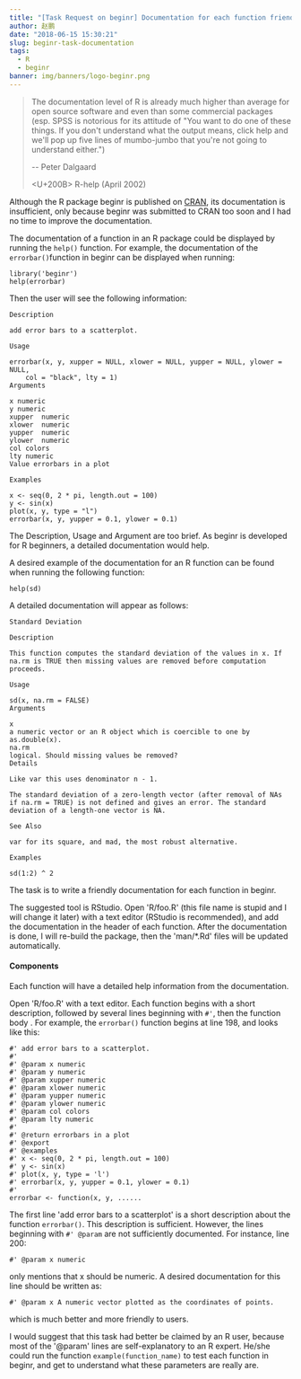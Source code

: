 ```yaml
---
title: "[Task Request on beginr] Documentation for each function friendly to R beginners"
author: 赵鹏
date: "2018-06-15 15:30:21"
slug: beginr-task-documentation
tags: 
  - R
  - beginr
banner: img/banners/logo-beginr.png
---
```



> The documentation level of R is already much higher than average for open source software and even than some commercial packages (esp. SPSS is notorious for its attitude of "You want to do one of these things. If you don't understand what the output means, click help and we'll pop up five lines of mumbo-jumbo that you're not going to understand either.")
>
>    -- Peter Dalgaard
>
> <U+200B>      R-help (April 2002)

<!--more-->


Although the R package beginr is published on [CRAN](https://cran.r-project.org/package=beginr), its documentation is insufficient, only because beginr was submitted to CRAN too soon and I had no time to improve the documentation. 

The documentation of a function in an R package could be displayed by running the `help()` function. For example, the documentation of the `errorbar()`function in beginr can be displayed when running:

```
library('beginr')
help(errorbar)
```

Then the user will see the following information:

```
Description

add error bars to a scatterplot.

Usage

errorbar(x, y, xupper = NULL, xlower = NULL, yupper = NULL, ylower = NULL, 
    col = "black", lty = 1)
Arguments

x numeric
y numeric
xupper	numeric
xlower	numeric
yupper	numeric
ylower	numeric
col	colors
lty	numeric
Value errorbars in a plot

Examples

x <- seq(0, 2 * pi, length.out = 100)
y <- sin(x)
plot(x, y, type = "l")
errorbar(x, y, yupper = 0.1, ylower = 0.1)
```

The Description, Usage and Argument are too brief. As beginr is developed for R beginners, a detailed documentation would help.

A desired example of the documentation for an R function can be found when running the following function:

```
help(sd)
```

A detailed documentation will appear as follows:

```
Standard Deviation

Description

This function computes the standard deviation of the values in x. If na.rm is TRUE then missing values are removed before computation proceeds.

Usage

sd(x, na.rm = FALSE)
Arguments

x	
a numeric vector or an R object which is coercible to one by as.double(x).
na.rm	
logical. Should missing values be removed?
Details

Like var this uses denominator n - 1.

The standard deviation of a zero-length vector (after removal of NAs if na.rm = TRUE) is not defined and gives an error. The standard deviation of a length-one vector is NA.

See Also

var for its square, and mad, the most robust alternative.

Examples

sd(1:2) ^ 2
```

The task is to write a friendly documentation for each function in beginr.

The suggested tool is RStudio. Open 'R/foo.R' (this file name is stupid and I will change it later) with a text editor (RStudio is recommended), and add the documentation in the header of each function. After the documentation is done, I will re-build the package, then the 'man/*.Rd' files will be updated automatically.


#### Components

Each function will have a detailed help information from the documentation.

Open 'R/foo.R'  with a text editor. Each function begins with a short description, followed by several lines beginning with `#'`, then the function body . For example, the `errorbar()` function begins at line 198, and looks like this:

```
#' add error bars to a scatterplot.
#'
#' @param x numeric
#' @param y numeric
#' @param xupper numeric
#' @param xlower numeric
#' @param yupper numeric
#' @param ylower numeric
#' @param col colors
#' @param lty numeric
#'
#' @return errorbars in a plot
#' @export
#' @examples
#' x <- seq(0, 2 * pi, length.out = 100)
#' y <- sin(x)
#' plot(x, y, type = 'l')
#' errorbar(x, y, yupper = 0.1, ylower = 0.1)
#'
errorbar <- function(x, y, ......
```

The first line 'add error bars to a scatterplot' is a short description about the function `errorbar()`. This description is sufficient. However, the lines beginning with `#' @param` are not sufficiently documented.  For instance, line  200:

```
#' @param x numeric
```

only mentions that x should be numeric. A desired documentation for this line should be written as:
 
```
#' @param x A numeric vector plotted as the coordinates of points. 
```

which is much better and more friendly to users.

I would suggest that this task had better be claimed by an R user, because most of the '@param' lines are self-explanatory to an R expert. He/she could run the function `example(function_name)` to test each function in beginr, and get to understand what these parameters are really are.

